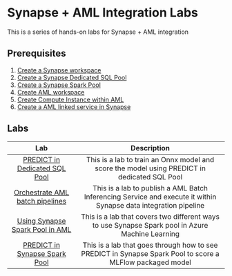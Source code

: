 # Synapse + AML Integration Labs
This is a series of hands-on labs for Synapse + AML integration


## Prerequisites
1.	[Create a Synapse workspace](https://docs.microsoft.com/en-us/azure/synapse-analytics/quickstart-create-workspace) 
2.	[Create a  Synapse Dedicated SQL Pool](https://docs.microsoft.com/en-us/azure/synapse-analytics/quickstart-create-sql-pool-studio) 
3.	[Create a Synapse Spark Pool](https://docs.microsoft.com/en-us/azure/synapse-analytics/quickstart-create-apache-spark-pool-studio) 
4.	[Create AML workspace](https://docs.microsoft.com/en-us/azure/machine-learning/quickstart-create-resources#create-the-workspace) 
5.	[Create Compute Instance within AML](https://docs.microsoft.com/en-us/azure/machine-learning/quickstart-create-resources#instance) 
6.	[Create a AML linked service in Synapse](https://docs.microsoft.com/en-us/azure/synapse-analytics/machine-learning/quickstart-integrate-azure-machine-learning) 



## Labs

| Lab | Description | 
|:------:|:-----:|
| [PREDICT in Dedicated SQL Pool](PredictSQL.md) | This is a lab to train an Onnx model and score the model using PREDICT in dedicated SQL Pool |
| [Orchestrate AML batch pipelines](Ochestration.md) | This is a lab to publish a AML Batch Inferencing Service and execute it within Synapse data integration pipeline |
| [Using Synapse Spark Pool in AML](SparkinAML.md) | This is a lab that covers two different ways to use Synapse Spark pool in Azure Machine Learning | 
| [PREDICT in Synapse Spark Pool](PredictSpark.md) | This is a lab that goes through how to see PREDICT in Synapse Spark Pool to score a MLFlow packaged model |